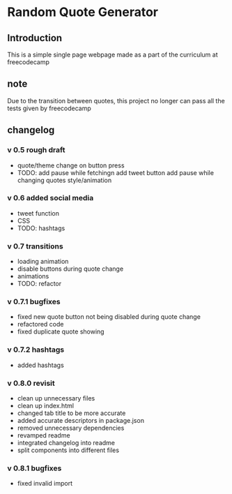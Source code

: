 # Random Quote Generator

## Introduction
This is a simple single page webpage made as a part of the curriculum at freecodecamp

## note
Due to the transition between quotes, this project no longer can pass all the tests given by freecodecamp

## changelog
### v 0.5 rough draft
- quote/theme change on button press
- TODO: add pause while fetchingn
        add tweet button
        add pause while changing quotes
        style/animation

### v 0.6 added social media
- tweet function
- CSS
- TODO: hashtags

### v 0.7 transitions
- loading animation
- disable buttons during quote change
- animations
- TODO: refactor

### v 0.7.1 bugfixes
- fixed new quote button not being disabled during quote change
- refactored code
- fixed duplicate quote showing

### v 0.7.2 hashtags
- added hashtags

### v 0.8.0 revisit
- clean up unnecessary files
- clean up index.html
- changed tab title to be more accurate
- added accurate descriptors in package.json
- removed unnecessary dependencies
-  revamped readme
- integrated changelog into readme
- split components into different files

### v 0.8.1 bugfixes
- fixed invalid import 
